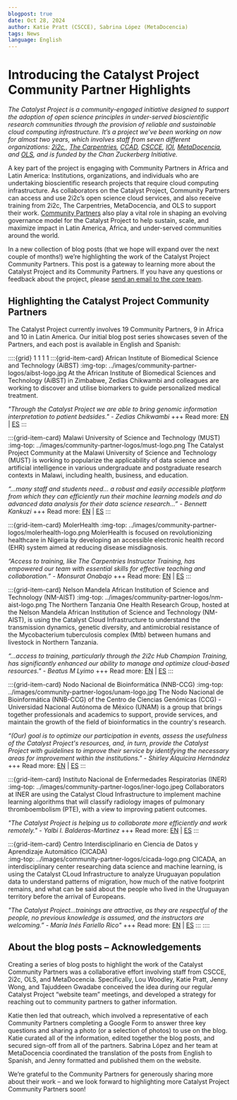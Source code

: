 ```yaml
---
blogpost: true
date: Oct 28, 2024
author: Katie Pratt (CSCCE), Sabrina López (MetaDocencia)
tags: News
language: English
---
```


# Introducing the Catalyst Project Community Partner Highlights

*The Catalyst Project is a community-engaged initiative designed to support the adoption of open science principles in under-served bioscientific research communities through the provision of reliable and sustainable cloud computing infrastructure. It’s a project we’ve been working on now for almost two years, which involves staff from seven different organizations: [2i2c](https://2i2c.org/),, [The Carpentries](https://carpentries.org/about/), [CCAD](https://ccad.unc.edu.ar/), [CSCCE](https://www.cscce.org/), [IOI](http://investinopen.org/), [MetaDocencia](http://metadocencia.org/), and [OLS](http://openlifesci.org/), and is funded by the Chan Zuckerberg Initiative.*

A key part of the project is engaging with Community Partners in Africa and Latin America: Institutions, organizations, and individuals who are undertaking bioscientific research projects that require cloud computing infrastructure. As collaborators on the Catalyst Project, Community Partners can access and use 2i2c’s open science cloud services, and also receive training from 2i2c, The Carpentries, MetaDocencia, and OLS to support their work. [Community Partners](../current-community-partners.md) also play a vital role in shaping an evolving governance model for the Catalyst Project to help sustain, scale, and maximize impact in Latin America, Africa, and under-served communities around the world.

In a new collection of blog posts (that we hope will expand over the next couple of months!) we’re highlighting the work of the Catalyst Project Community Partners. This post is a gateway to learning more about the Catalyst Project and its Community Partners. If you have any questions or feedback about the project, please [send an email to the core team](../contact.md).

## Highlighting the Catalyst Project Community Partners

The Catalyst Project currently involves 19 Community Partners, 9 in Africa and 10 in Latin America. Our initial blog post series showcases seven of the Partners, and each post is available in English and Spanish:

::::{grid} 1 1 1 1
:::{grid-item-card} African Institute of Biomedical Science and Technology (AiBST)
:img-top: ../images/community-partner-logos/aibst-logo.jpg
At the African Institute of Biomedical Sciences and Technology (AiBST) in Zimbabwe, Zedias Chikwambi and colleagues are working to discover and utilise biomarkers to guide personalized medical treatment.

*"Through the Catalyst Project we are able to bring genomic information interpretation to patient bedsides." - Zedias Chikwambi*
+++
Read more: [EN](./community-highlight-aibst-en.md) | [ES](./community-highlight-aibst-es.md)
:::

:::{grid-item-card} Malawi University of Science and Technology (MUST)
:img-top: ../images/community-partner-logos/must-logo.png
The Catalyst Project Community at the Malawi University of Science and Technology (MUST) is working to popularize the applicability of data science and artificial intelligence in various undergraduate and postgraduate research contexts in Malawi, including health, business, and education.

*“...many staff and students need… a robust and easily accessible platform from which they can efficiently run their machine learning models and do advanced data analysis for their data science research…” - Bennett Kankuzi*
+++
Read more: [EN](./community-highlight-must-en.md) | [ES](./community-highlight-must-es.md)
:::

:::{grid-item-card} MolerHealth
:img-top: ../images/community-partner-logos/molerhealth-logo.png
MolerHealth is focused on revolutionizing healthcare in Nigeria by developing an accessible electronic health record (EHR) system aimed at reducing disease misdiagnosis. 

*“Access to training, like The Carpentries Instructor Training, has empowered our team with essential skills for effective teaching and collaboration.” - Monsurat Onabajo*
+++
Read more: [EN](./community-highlight-molerhealth-en.md) | [ES](./community-highlight-molerhealth-es.md)
:::

:::{grid-item-card} Nelson Mandela African Institution of Science and Technology (NM-AIST)
:img-top: ../images/community-partner-logos/nm-aist-logo.png
The Northern Tanzania One Health Research Group, hosted at the Nelson Mandela African Institution of Science and Technology (NM-AIST), is using the Catalyst Cloud Infrastructure to understand the transmission dynamics, genetic diversity, and antimicrobial resistance of the Mycobacterium tuberculosis complex (Mtb) between humans and livestock in Northern Tanzania.

*“...access to training, particularly through the 2i2c Hub Champion Training, has significantly enhanced our ability to manage and optimize cloud-based resources." - Beatus M Lyimo*
+++
Read more: [EN](./community-highlight-nmaist-en.md) | [ES](./community-highlight-nmaist-es.md)
:::

:::{grid-item-card} Nodo Nacional de Bioinformática (NNB-CCG)
:img-top: ../images/community-partner-logos/unam-logo.jpg
The Nodo Nacional de Bioinformática (NNB-CCG) of the Centro de Ciencias Genómicas (CCG) - Universidad Nacional Autónoma de México (UNAM) is a group that brings together professionals and academics to support, provide services, and maintain the growth of the field of bioinformatics in the country's research.

*“(Our) goal is to optimize our participation in events, assess the usefulness of the Catalyst Project's resources, and, in turn, provide the Catalyst Project with guidelines to improve their service by identifying the necessary areas for improvement within the institutions." - Shirley Alquicira Hernández*
+++
Read more: [EN](./community-highlight-nnbccg-en.md) | [ES](./community-highlight-nnbccg-es.md)
:::

:::{grid-item-card} Instituto Nacional de Enfermedades Respiratorias (INER)
:img-top: ../images/community-partner-logos/iner-logo.jpeg
Collaborators at INER are using the Catalyst Cloud Infrastructure to implement machine learning algorithms that will classify radiology images of pulmonary thromboembolism (PTE), with a view to improving patient outcomes.

*"The Catalyst Project is helping us to collaborate more efficiently and work remotely." - Yalbi I. Balderas-Martinez*
+++
Read more: [EN](./community-highlight-iner-en.md) | [ES](./community-highlight-iner-es.md)
:::

:::{grid-item-card} Centro Interdisciplinario en Ciencia de Datos y Aprendizaje Automático (CICADA)  
:img-top: ../images/community-partner-logos/cicada-logo.png
CICADA, an interdisciplinary center researching data science and machine learning, is using the Catalyst CLoud Infrastructure to analyze Uruguayan population data to understand patterns of migration, how much of the native footprint remains, and what can be said about the people who lived in the Uruguayan territory before the arrival of Europeans.

*"The Catalyst Project…trainings are attractive, as they are respectful of the people, no previous knowledge is assumed, and the instructors are welcoming.” - María Inés Fariello Rico"*
+++
Read more: [EN](./community-highlight-cicada-en.md) | [ES](./community-highlight-cicada-es.md)
:::
::::

## About the blog posts – Acknowledgements

Creating a series of blog posts to highlight the work of the Catalyst Community Partners was a collaborative effort involving staff from CSCCE, 2i2c, OLS, and MetaDocencia. Specifically, Lou Woodley, Katie Pratt, Jenny Wong, and Tajuddeen Gwadabe conceived the idea during our regular Catalyst Project “website team” meetings, and developed a strategy for reaching out to community partners to gather information.

Katie then led that outreach, which involved a representative of each Community Partners completing a Google Form to answer three key questions and sharing a photo (or a selection of photos) to use on the blog. Katie curated all of the information, edited together the blog posts, and secured sign-off from all of the partners. Sabrina López and her team at MetaDocencia coordinated the translation of the posts from English to Spanish, and Jenny formatted and published them on the website.

We’re grateful to the Community Partners for generously sharing more about their work – and we look forward to highlighting more Catalyst Project Community Partners soon!
